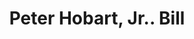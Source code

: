 ---
doi: 10.7916/D8TB2K4H
date_other: '1860'
date_other_textual: 1860-1869
form: printed ephemera
genre:
- Invoices
name:
- Peter Hobart, Jr.
object_in_context_url: https://biggert.cul.columbia.edu/items/view/ave_biggert_01795
subject_hierarchical_geographic:
- Boston, Massachusetts, United States
subject_name:
- Peter Hobart, Jr.
title: Peter Hobart, Jr.. Bill
sort_title: Peter Hobart, Jr.. Bill
call_number: ave_biggert_01795
coordinates:
- 42.35805555555556,-71.06361111111111
pid: ave_biggert_01795
identifiers: ave_biggert_01795
thumbnail: https://derivativo-1.library.columbia.edu/iiif/2/ldpd:490869/full/!256,256/0/native.jpg
permalink: "/biggert/ave_biggert_01795/"
layout: iiif-image-page
---